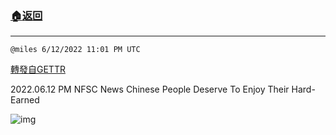 ###  [:house:返回](README.md)
---


`@miles 6/12/2022 11:01 PM UTC`

[轉發自GETTR](https://gettr.com/post/p1dv2kqc3d4)

2022.06.12 PM NFSC News   Chinese People Deserve To Enjoy Their Hard-Earned

![img](https://media.gettr.com/group43/origin/2022/06/12/22/4775f242-d314-0c0f-723f-28224a12c008/9548d67018b19975dcafea4c4484666a.png)
